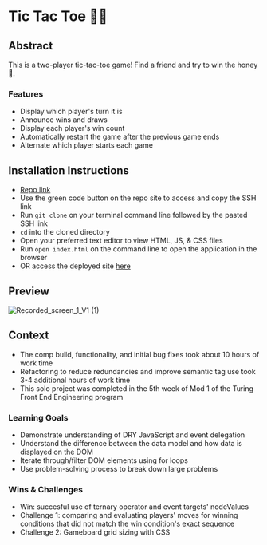 # Tic Tac Toe 🐻🐝
## Abstract
This is a two-player tic-tac-toe game! Find a friend and try to win the honey🍯.
### Features
- Display which player's turn it is
- Announce wins and draws
- Display each player's win count
- Automatically restart the game after the previous game ends
- Alternate which player starts each game
## Installation Instructions
- [Repo link](https://github.com/tednaphil/tic-tac-toe)
- Use the green code button on the repo site to access and copy the SSH link
- Run `git clone` on your terminal command line followed by the pasted SSH link
- `cd` into the cloned directory
- Open your preferred text editor to view HTML, JS, & CSS files
- Run `open index.html` on the command line to open the application in the browser
- OR access the deployed site [here](https://tednaphil.github.io/tic-tac-toe/)
## Preview
![Recorded_screen_1_V1 (1)](https://github.com/tednaphil/tic-tac-toe/assets/76406423/5d90b21f-9f4a-4212-8166-0a309a299e90)
## Context
- The comp build, functionality, and initial bug fixes took about 10 hours of work time
- Refactoring to reduce redundancies and improve semantic tag use took 3-4 additional hours of work time
- This solo project was completed in the 5th week of Mod 1 of the Turing Front End Engineering program
### Learning Goals
- Demonstrate understanding of DRY JavaScript and event delegation
- Understand the difference between the data model and how data is displayed on the DOM
- Iterate through/filter DOM elements using for loops
- Use problem-solving process to break down large problems
### Wins & Challenges
- Win: succesful use of ternary operator and event targets' nodeValues
- Challenge 1: comparing and evaluating players' moves for winning conditions that did not match the win condition's exact sequence
- Challenge 2: Gameboard grid sizing with CSS

